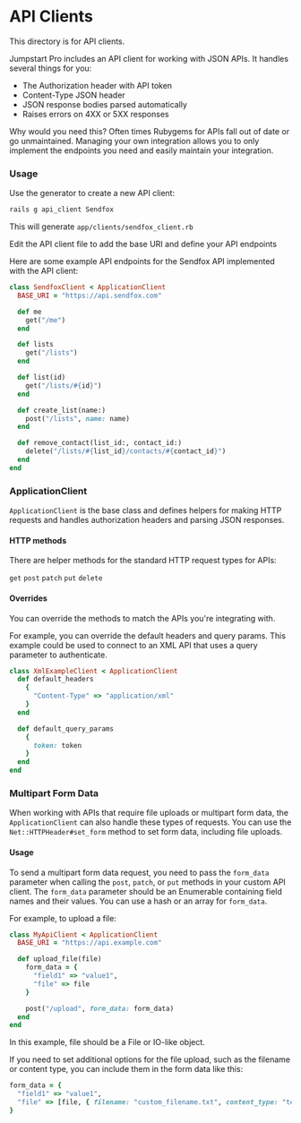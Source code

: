 # API Clients

This directory is for API clients.

Jumpstart Pro includes an API client for working with JSON APIs. It handles several things for you:

* The Authorization header with API token
* Content-Type JSON header
* JSON response bodies parsed automatically
* Raises errors on 4XX or 5XX responses

Why would you need this?
Often times Rubygems for APIs fall out of date or go unmaintained. Managing your own integration allows you to only implement the endpoints you need and easily maintain your integration.

### Usage

Use the generator to create a new API client:

```bash
rails g api_client Sendfox
```

This will generate `app/clients/sendfox_client.rb`

Edit the API client file to add the base URI and define your API endpoints

Here are some example API endpoints for the Sendfox API implemented with the API client:

```ruby
class SendfoxClient < ApplicationClient
  BASE_URI = "https://api.sendfox.com"

  def me
    get("/me")
  end

  def lists
    get("/lists")
  end

  def list(id)
    get("/lists/#{id}")
  end

  def create_list(name:)
    post("/lists", name: name)
  end

  def remove_contact(list_id:, contact_id:)
    delete("/lists/#{list_id}/contacts/#{contact_id}")
  end
end
```

### ApplicationClient

`ApplicationClient` is the base class and defines helpers for making HTTP requests and handles authorization headers and parsing JSON responses.

#### HTTP methods

There are helper methods for the standard HTTP request types for APIs:

`get`
`post`
`patch`
`put`
`delete`

#### Overrides

You can override the methods to match the APIs you're integrating with.

For example, you can override the default headers and query params. This example could be used to connect to an XML API that uses a query parameter to authenticate.

```ruby
class XmlExampleClient < ApplicationClient
  def default_headers
    {
      "Content-Type" => "application/xml"
    }
  end

  def default_query_params
    {
      token: token
    }
  end
end
```

### Multipart Form Data

When working with APIs that require file uploads or multipart form data, the `ApplicationClient` can also handle these types of requests. You can use the `Net::HTTPHeader#set_form` method to set form data, including file uploads.

#### Usage

To send a multipart form data request, you need to pass the `form_data` parameter when calling the `post`, `patch`, or `put` methods in your custom API client. The `form_data` parameter should be an Enumerable containing field names and their values. You can use a hash or an array for `form_data`.

For example, to upload a file:

```ruby
class MyApiClient < ApplicationClient
  BASE_URI = "https://api.example.com"

  def upload_file(file)
    form_data = {
      "field1" => "value1",
      "file" => file
    }

    post("/upload", form_data: form_data)
  end
end
```

In this example, file should be a File or IO-like object.

If you need to set additional options for the file upload, such as the filename or content type, you can include them in the form data like this:


```rb
form_data = {
  "field1" => "value1",
  "file" => [file, { filename: "custom_filename.txt", content_type: "text/plain" }]
}
```
